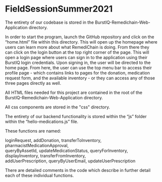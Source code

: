 # FieldSessionSummer2021
The entirety of our codebase is stored in the BurstIQ-Remedichain-Web-Application directory. 

In order to start the program, launch the GitHub repository and click on the “home.html” file within this directory. This will open up the homepage where users can learn more about what RemediChain is doing. From there they can click on the login button at the top right corner of the page. This will open a login page where users can sign in to the application using their BurstIQ login credentials. Upon signing in, the user will be directed to the home page. From here, the user can use the top menu bar to access their profile page - which contains links to pages for the donation, medication request form, and the available inventory - or they can access any of those three pages directly as well.

All HTML files needed for this project are contained in the root of the BurstIQ-Remedichain-Web-Application directory. 

All css components are stored in the "css" directory. 

The entirety of our backend functionality is stored within the “js” folder within the “hello-medications.js” file. 

These functions are named:

loginRequest, 
addDonation, 
transferToInventory, 
pharmacistMedicationApproval,  
queryByAssetId, 
updateMedicationStatus, 
queryForInventory, 
displayInventory, 
transferFromInventory,  
addUserPrescription, 
queryByUserEmail, 
updateUserPrescription

There are detailed comments in the code which describe in further detail each of these individual functions. 

